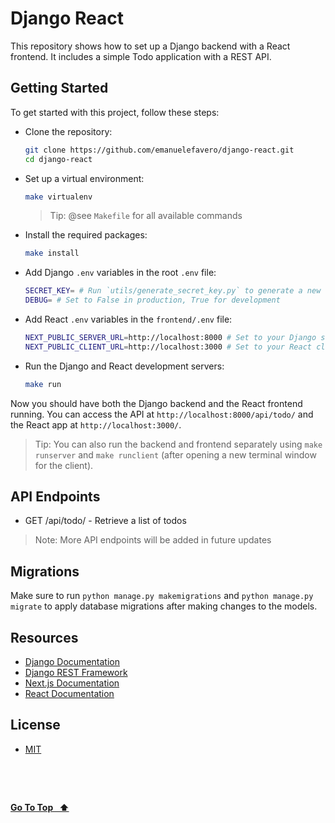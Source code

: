 # Django React

This repository shows how to set up a Django backend with a React frontend. It includes a simple Todo application with a REST API.

## Getting Started

To get started with this project, follow these steps:

- Clone the repository:

  ```bash
  git clone https://github.com/emanuelefavero/django-react.git
  cd django-react
  ```

- Set up a virtual environment:

  ```bash
  make virtualenv
  ```

  > Tip: @see `Makefile` for all available commands

- Install the required packages:

  ```bash
  make install
  ```

- Add Django `.env` variables in the root `.env` file:

  ```bash
  SECRET_KEY= # Run `utils/generate_secret_key.py` to generate a new key
  DEBUG= # Set to False in production, True for development
  ```

- Add React `.env` variables in the `frontend/.env` file:

  ```bash
  NEXT_PUBLIC_SERVER_URL=http://localhost:8000 # Set to your Django server URL
  NEXT_PUBLIC_CLIENT_URL=http://localhost:3000 # Set to your React client URL
  ```

- Run the Django and React development servers:

  ```bash
  make run
  ```

Now you should have both the Django backend and the React frontend running. You can access the API at `http://localhost:8000/api/todo/` and the React app at `http://localhost:3000/`.

> Tip: You can also run the backend and frontend separately using `make runserver` and `make runclient` (after opening a new terminal window for the client).

## API Endpoints

- GET /api/todo/ - Retrieve a list of todos

> Note: More API endpoints will be added in future updates

## Migrations

Make sure to run `python manage.py makemigrations` and `python manage.py migrate` to apply database migrations after making changes to the models.

## Resources

- [Django Documentation](https://www.djangoproject.com/)
- [Django REST Framework](https://www.django-rest-framework.org/)
- [Next.js Documentation](https://nextjs.org/docs)
- [React Documentation](https://reactjs.org/docs/getting-started.html)

## License

- [MIT](LICENSE.md)

&nbsp;

&nbsp;

[**Go To Top &nbsp; ⬆️**](#django-react)
